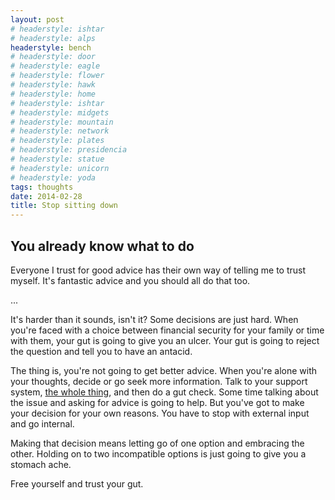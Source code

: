 ```yaml
---
layout: post
# headerstyle: ishtar
# headerstyle: alps
headerstyle: bench
# headerstyle: door
# headerstyle: eagle
# headerstyle: flower
# headerstyle: hawk
# headerstyle: home
# headerstyle: ishtar
# headerstyle: midgets
# headerstyle: mountain
# headerstyle: network
# headerstyle: plates
# headerstyle: presidencia
# headerstyle: statue
# headerstyle: unicorn
# headerstyle: yoda
tags: thoughts
date: 2014-02-28
title: Stop sitting down
---
```

## You already know what to do

Everyone I trust for good advice has their own way of telling me to trust myself.  It's fantastic advice and you should all do that too.

...

It's harder than it sounds, isn't it?  Some decisions are just hard.  When you're faced with a choice between financial security for your family or time with them, your gut is going to give you an ulcer.  Your gut is going to reject the question and tell you to have an antacid.

The thing is, you're not going to get better advice.  When you're alone with your thoughts, decide or go seek more information.  Talk to your support system, [the whole thing](/2014/02/26/your-support-system/), and then do a gut check.  Some time talking about the issue and asking for advice is going to help.  But you've got to make your decision for your own reasons.  You have to stop with external input and go internal.

Making that decision means letting go of one option and embracing the other.  Holding on to two incompatible options is just going to give you a stomach ache.

Free yourself and trust your gut.
